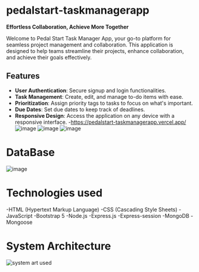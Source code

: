 # pedalstart-taskmanagerapp
**Effortless Collaboration, Achieve More Together**

Welcome to Pedal Start Task Manager App, your go-to platform for seamless project management and collaboration. This application is designed to help teams streamline their projects, enhance collaboration, and achieve their goals effectively.

## Features

- **User Authentication**: Secure signup and login functionalities.
- **Task Management**: Create, edit, and manage to-do items with ease.
- **Prioritization**: Assign priority tags to tasks to focus on what's important.
- **Due Dates**: Set due dates to keep track of deadlines.
- **Responsive Design**: Access the application on any device with a responsive interface.
-https://pedalstart-taskmanagerapp.vercel.app/
![image](https://github.com/PranshuSehra30/pedalstart-taskmanagerapp/assets/110589138/f6ed82e2-eb73-4f9b-bcf4-2b27f7bf20fd)
![image](https://github.com/PranshuSehra30/pedalstart-taskmanagerapp/assets/110589138/d62f85ac-0dbf-4486-bb86-6a00355186de)
![image](https://github.com/PranshuSehra30/pedalstart-taskmanagerapp/assets/110589138/7776a31f-4b17-4cd8-8508-3df87ff4f665)

# DataBase
![image](https://github.com/PranshuSehra30/pedalstart-taskmanagerapp/assets/110589138/19c704c3-e930-44df-b7f2-3c6e3e81e098)

# Technologies used

-HTML (Hypertext Markup Language)
-CSS (Cascading Style Sheets)
-JavaScript
-Bootstrap 5
-Node.js
-Express.js
-Express-session
-MongoDB
-Mongoose

# System Architecture
![system art used](https://github.com/PranshuSehra30/pedalstart-taskmanagerapp/assets/110589138/a70b3150-3062-4056-867a-ba60f6aff442)

